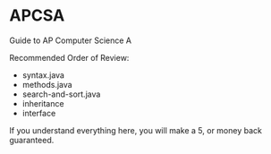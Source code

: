 # APCSA
Guide to AP Computer Science A

Recommended Order of Review:
- syntax.java 
- methods.java
- search-and-sort.java
- inheritance
- interface

If you understand everything here, you will make a 5, or money back guaranteed.
